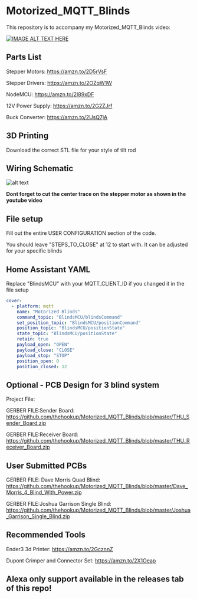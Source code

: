 # Motorized_MQTT_Blinds


This repository is to accompany my Motorized_MQTT_Blinds video:

[![IMAGE ALT TEXT HERE](https://img.youtube.com/vi/1O_1gUFumQM/0.jpg)](https://www.youtube.com/watch?v=1O_1gUFumQM)

## Parts List
Stepper Motors: https://amzn.to/2D5rVsF

Stepper Drivers: https://amzn.to/2OZqW1W

NodeMCU: https://amzn.to/2I89xDF

12V Power Supply: https://amzn.to/2G2ZJrf

Buck Converter: https://amzn.to/2UsQ7jA

## 3D Printing

Download the correct STL file for your style of tilt rod

## Wiring Schematic

![alt text](https://github.com/thehookup/Motorized_MQTT_Blinds/blob/master/Schematic.jpg?raw=true)

**Dont forget to cut the center trace on the stepper motor as shown in the youtube video**

## File setup

Fill out the entire USER CONFIGURATION section of the code.

You should leave "STEPS_TO_CLOSE" at 12 to start with.  It can be adjusted for your specific blinds

## Home Assistant YAML

Replace "BlindsMCU" with your MQTT_CLIENT_ID if you changed it in the file setup

```yaml
cover:
  - platform: mqtt
    name: "Motorized Blinds"
    command_topic: "BlindsMCU/blindsCommand"
    set_position_topic: "BlindsMCU/positionCommand"
    position_topic: "BlindsMCU/positionState"
    state_topic: "BlindsMCU/positionState"
    retain: true
    payload_open: "OPEN"
    payload_close: "CLOSE"
    payload_stop: "STOP"
    position_open: 0
    position_closed: 12
  ```
  
## Optional - PCB Design for 3 blind system

Project File: 

GERBER FILE:Sender Board: https://github.com/thehookup/Motorized_MQTT_Blinds/blob/master/THU_Sender_Board.zip

GERBER FILE:Receiver Board: https://github.com/thehookup/Motorized_MQTT_Blinds/blob/master/THU_Receiver_Board.zip

## User Submitted PCBs

GERBER FILE: Dave Morris Quad Blind: https://github.com/thehookup/Motorized_MQTT_Blinds/blob/master/Dave_Morris_4_Blind_With_Power.zip

GERBER FILE:Joshua Garrison Single Blind: https://github.com/thehookup/Motorized_MQTT_Blinds/blob/master/Joshua_Garrison_Single_Blind.zip
  
## Recommended Tools

Ender3 3d Printer: https://amzn.to/2GcznnZ

Dupont Crimper and Connector Set: https://amzn.to/2X1Oeap

## Alexa only support available in the releases tab of this repo!
